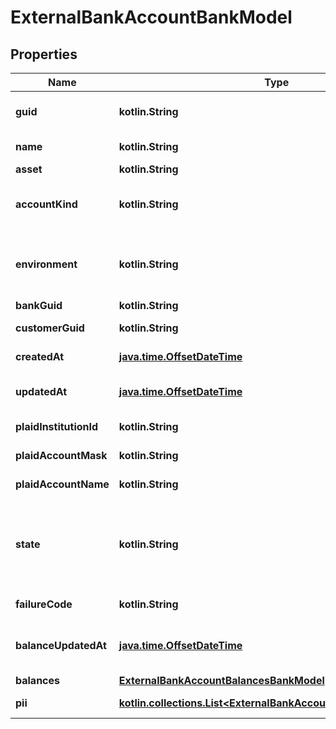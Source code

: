 
# ExternalBankAccountBankModel

## Properties
Name | Type | Description | Notes
------------ | ------------- | ------------- | -------------
**guid** | **kotlin.String** | Auto-generated unique identifier for the account. |  [optional]
**name** | **kotlin.String** | The name of the account. |  [optional]
**asset** | **kotlin.String** | The asset code. |  [optional]
**accountKind** | **kotlin.String** | The type of account; one of plaid, plaid_processor_token, or raw_routing_details. |  [optional]
**environment** | **kotlin.String** | The environment that the external bank account is operating in; one of sandbox or production. |  [optional]
**bankGuid** | **kotlin.String** | The bank identifier. |  [optional]
**customerGuid** | **kotlin.String** | The customer identifier. |  [optional]
**createdAt** | [**java.time.OffsetDateTime**](java.time.OffsetDateTime.md) | ISO8601 datetime the record was created at. |  [optional]
**updatedAt** | [**java.time.OffsetDateTime**](java.time.OffsetDateTime.md) | ISO8601 datetime the record was last updated at. |  [optional]
**plaidInstitutionId** | **kotlin.String** | The Plaid institution ID for the account. |  [optional]
**plaidAccountMask** | **kotlin.String** | The account number mask for the account. |  [optional]
**plaidAccountName** | **kotlin.String** | The name for the account. |  [optional]
**state** | **kotlin.String** | The state of the external bank account; one of storing, completed, failed, refresh_required, unverified, deleting, or deleted. |  [optional]
**failureCode** | **kotlin.String** | The failure code for failed transfers. |  [optional]
**balanceUpdatedAt** | [**java.time.OffsetDateTime**](java.time.OffsetDateTime.md) | The timestamp that the balance information was last updated at. |  [optional]
**balances** | [**ExternalBankAccountBalancesBankModel**](ExternalBankAccountBalancesBankModel.md) |  |  [optional]
**pii** | [**kotlin.collections.List&lt;ExternalBankAccountPiiInnerBankModel&gt;**](ExternalBankAccountPiiInnerBankModel.md) | The account holder information. |  [optional]



